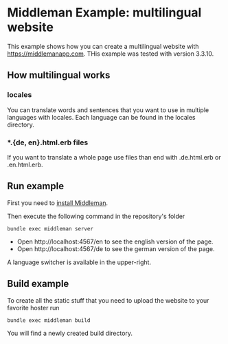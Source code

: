 # Middleman Example: multilingual website

This example shows how you can create a multilingual website with https://middlemanapp.com. THis example was tested with version 3.3.10.

## How multilingual works

### locales

You can translate words and sentences that you want to use in multiple languages with locales. Each language can be found in the locales directory.

### *.{de, en}.html.erb files

If you want to translate a whole page use files than end with .de.html.erb or .en.html.erb.

## Run example

First you need to [install Middleman](https://middlemanapp.com/basics/install/).

Then execute the following command in the repository's folder

	bundle exec middleman server

* Open http://localhost:4567/en to see the english version of the page.
* Open http://localhost:4567/de to see the german version of the page.

A language switcher is available in the upper-right.

## Build example

To create all the static stuff that you need to upload the website to your favorite hoster run

	bundle exec middleman build

You will find a newly created build directory.
